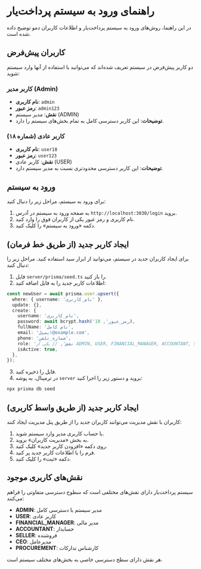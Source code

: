 # راهنمای ورود به سیستم پرداخت‌یار

در این راهنما، روش‌های ورود به سیستم پرداخت‌یار و اطلاعات کاربران دمو توضیح داده شده است.

## کاربران پیش‌فرض

دو کاربر پیش‌فرض در سیستم تعریف شده‌اند که می‌توانید با استفاده از آنها وارد سیستم شوید:

### کاربر مدیر (Admin)
- **نام کاربری**: `admin`
- **رمز عبور**: `admin123`
- **نقش**: مدیر سیستم (ADMIN)
- **توضیحات**: این کاربر دسترسی کامل به تمام بخش‌های سیستم را دارد.

### کاربر عادی (شماره ۱۸)
- **نام کاربری**: `user18`
- **رمز عبور**: `user123`
- **نقش**: کاربر عادی (USER)
- **توضیحات**: این کاربر دسترسی محدودتری نسبت به مدیر سیستم دارد.

## ورود به سیستم

برای ورود به سیستم، مراحل زیر را دنبال کنید:

1. به صفحه ورود به سیستم در آدرس `http://localhost:3030/login` بروید.
2. نام کاربری و رمز عبور یکی از کاربران فوق را وارد کنید.
3. دکمه «ورود به سیستم» را کلیک کنید.

## ایجاد کاربر جدید (از طریق خط فرمان)

برای ایجاد کاربران جدید در سیستم، می‌توانید از ابزار سید استفاده کنید. مراحل زیر را دنبال کنید:

1. فایل `server/prisma/seed.ts` را باز کنید.
2. اطلاعات کاربر جدید را به فایل اضافه کنید:

```typescript
const newUser = await prisma.user.upsert({
  where: { username: 'نام_کاربری' },
  update: {},
  create: {
    username: 'نام_کاربری',
    password: await bcrypt.hash('رمز_عبور', 10),
    fullName: 'نام کامل',
    email: 'ایمیل@example.com',
    phone: 'شماره_تلفن',
    role: 'نقش', // یکی از ADMIN, USER, FINANCIAL_MANAGER, ACCOUNTANT, SELLER, CEO, PROCUREMENT
    isActive: true,
  },
});
```

3. فایل را ذخیره کنید.
4. در ترمینال، به پوشه `server` بروید و دستور زیر را اجرا کنید:

```bash
npx prisma db seed
```

## ایجاد کاربر جدید (از طریق واسط کاربری)

کاربران با نقش مدیریت می‌توانند کاربران جدید را از طریق پنل مدیریت ایجاد کنند:

1. با حساب کاربری مدیر وارد سیستم شوید.
2. به بخش «مدیریت کاربران» بروید.
3. روی دکمه «افزودن کاربر جدید» کلیک کنید.
4. فرم را با اطلاعات کاربر جدید پر کنید.
5. دکمه «ثبت» را کلیک کنید.

## نقش‌های کاربری موجود

سیستم پرداخت‌یار دارای نقش‌های مختلفی است که سطوح دسترسی متفاوتی را فراهم می‌کنند:

- **ADMIN**: مدیر سیستم با دسترسی کامل
- **USER**: کاربر عادی
- **FINANCIAL_MANAGER**: مدیر مالی
- **ACCOUNTANT**: حسابدار
- **SELLER**: فروشنده
- **CEO**: مدیرعامل
- **PROCUREMENT**: کارشناس تدارکات

هر نقش دارای سطح دسترسی خاصی به بخش‌های مختلف سیستم است. 